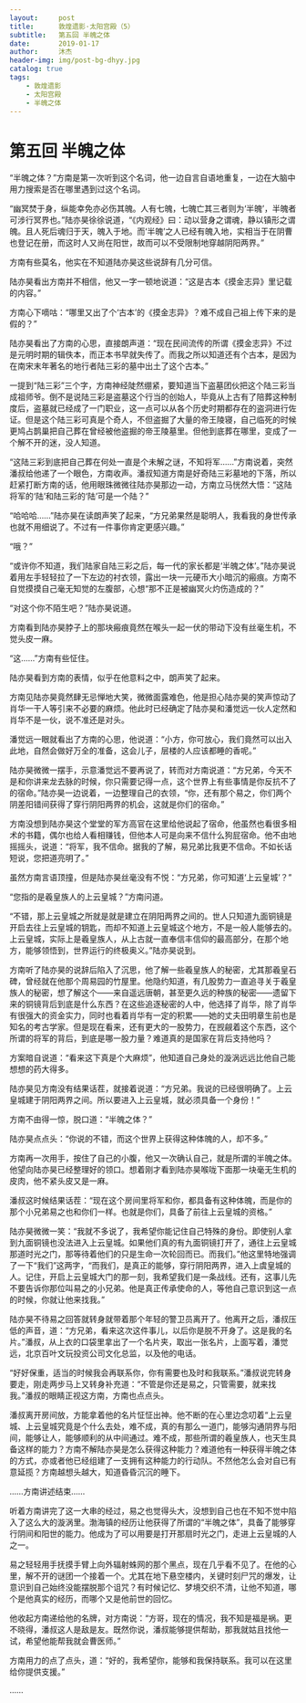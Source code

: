 ```yaml
---
layout:     post
title:      敦煌遗影·太阳宫殿（5）
subtitle:   第五回 半魄之体
date:       2019-01-17
author:     沐杰
header-img: img/post-bg-dhyy.jpg
catalog: true
tags:
    - 敦煌遗影
    - 太阳宫殿
    - 半魄之体
---
```


# 第五回 半魄之体

“半魄之体？”方南是第一次听到这个名词，他一边自言自语地重复，一边在大脑中用力搜索是否在哪里遇到过这个名词。

“幽冥焚于身，纵能幸免亦必伤其魄。人有七魄，七魄亡其三者则为‘半魄’，半魄者可涉行冥界也。”陆亦昊徐徐说道，“《内观经》曰：动以营身之谓魂，静以镇形之谓魄。且人死后魂归于天，魄入于地。而‘半魄’之人已经有魄入地，实相当于在阴曹也登记在册，而这时人又尚在阳世，故而可以不受限制地穿越阴阳两界。”

方南有些莫名，他实在不知道陆亦昊这些说辞有几分可信。

陆亦昊看出方南并不相信，他又一字一顿地说道：“这是古本《摸金志异》里记载的内容。”

方南心下嘀咕：“哪里又出了个‘古本’的《摸金志异》？难不成自己祖上传下来的是假的？”

陆亦昊看出了方南的心思，直接朗声道：“现在民间流传的所谓《摸金志异》不过是元明时期的辑佚本，而正本书早就失传了。而我之所以知道还有个古本，是因为在南宋末年著名的地行者陆三彩的墓中出土了这个古本。”

一提到“陆三彩”三个字，方南神经陡然绷紧，要知道当下盗墓团伙把这个陆三彩当成祖师爷。倒不是说陆三彩是盗墓这个行当的创始人，毕竟从上古有了陪葬这种制度后，盗墓就已经成了一门职业，这一点可以从各个历史时期都存在的盗洞进行佐证。但是这个陆三彩可真是个奇人，不但盗掘了大量的帝王陵寝，自己临死的时候更鸠占鹊巢把自己葬在曾经被他盗掘的帝王陵墓里。但他到底葬在哪里，变成了一个解不开的迷，没人知道。

“这陆三彩到底把自己葬在何处一直是个未解之谜，不知将军……”方南说着，突然潘叔给他递了一个眼色，方南收声。潘叔知道方南是好奇陆三彩墓地的下落，所以赶紧打断方南的话，他用眼珠微微往陆亦昊那边一动，方南立马恍然大悟：“这陆将军的‘陆’和陆三彩的‘陆’可是一个陆？”

“哈哈哈……”陆亦昊在读朗声笑了起来，“方兄弟果然是聪明人，我看我的身世传承也就不用细说了。不过有一件事你肯定更感兴趣。”

“哦？”

“或许你不知道，我们陆家自陆三彩之后，每一代的家长都是‘半魄之体’。”陆亦昊说着用左手轻轻拉了一下左边的衬衣领，露出一块一元硬币大小暗沉的瘢痕。方南不自觉摸摸自己毫无知觉的左腹部，心想“那不正是被幽冥火灼伤造成的？”

“对这个你不陌生吧？”陆亦昊说道。

方南看到陆亦昊脖子上的那块瘢痕竟然在喉头一起一伏的带动下没有丝毫生机，不觉头皮一麻。

“这……”方南有些怔住。

陆亦昊看到方南的表情，似乎在他意料之中，朗声笑了起来。

方南见陆亦昊竟然肆无忌惮地大笑，微微面露难色，他是担心陆亦昊的笑声惊动了肖华一干人等引来不必要的麻烦。他此时已经确定了陆亦昊和潘觉远一伙人定然和肖华不是一伙，说不准还是对头。

潘觉远一眼就看出了方南的心思，他说道：“小方，你可放心，我们竟然可以出入此地，自然会做好万全的准备，这会儿子，层楼的人应该都睡的香呢。”

陆亦昊微微一摆手，示意潘觉远不要再说了，转而对方南说道：“方兄弟，今天不是和你讲来龙去脉的时候，你只需要记得一点，这个世界上有些事情是你反抗不了的宿命。”陆亦昊一边说着，一边整理自己的衣领，“你，还有那个易之，你们两个阴差阳错间获得了穿行阴阳两界的机会，这就是你们的宿命。”

方南没想到陆亦昊这个堂堂的军方高官在这里给他说起了宿命，他虽然也看很多相术的书籍，偶尔也给人看相赚钱，但他本人可是向来不信什么狗屁宿命。他不由地摇摇头，说道：“将军，我不信命。据我的了解，易兄弟比我更不信命。不如长话短说，您把道亮明了。”

虽然方南言语顶撞，但是陆亦昊丝毫没有不悦：“方兄弟，你可知道‘上云皇城’？”

“您指的是羲皇族人的上云皇城？”方南问道。

“不错，那上云皇城之所就是就是建立在阴阳两界之间的。世人只知道九面铜镜是开启去往上云皇城的钥匙，而却不知道上云皇城这个地方，不是一般人能够去的。上云皇城，实际上是羲皇族人，从上古就一直奉信丰信仰的最高部分，在那个地方，能够领悟到，世界运行的终极奥义。”陆亦昊说到。

方南听了陆亦昊的说辞后陷入了沉思，他了解一些羲皇族人的秘密，尤其那羲皇石碑，曾经就在他那个周易园的竹屋里。他隐约知道，有几股势力一直追寻关于羲皇族人的秘密，想了解这个——来自遥远唐朝，甚至更久远的种族的秘密——遗留下来的铜镜背后到底是什么东西？在这些追逐秘密的人中，他选择了肖华，除了肖华有很强大的资金实力，同时也看着肖华有一定的积累——她的丈夫田明章生前也是知名的考古学家。但是现在看来，还有更大的一股势力，在觊觎着这个东西，这个所谓的将军的背后，到底是哪一股力量？难道真的是国家在背后支持他吗？

方案暗自说道：“看来这下真是个大麻烦”，他知道自己身处的漩涡远远比他自己能想想的药大得多。

陆亦昊见方南没有结果话茬，就接着说道：“方兄弟。我说的已经很明确了。上云皇城建于阴阳两界之间。所以要进入上云皇城，就必须具备一个身份！”

方南不由得一惊，脱口道：“半魄之体？”

陆亦昊点点头：“你说的不错，而这个世界上获得这种体魄的人，却不多。”

方南再一次用手，按住了自己的小腹，他又一次确认自己，就是所谓的半魄之体。他望向陆亦昊已经整理好的领口。想着刚才看到陆亦昊喉咙下面那一块毫无生机的皮肉，他不紧头皮又是一麻。

潘叔这时候结果话茬：“现在这个房间里将军和你，都具备有这种体魄，而是你的那个小兄弟易之也和你们一样。也就是你们，具备了前往上云皇城的资格。”

陆亦昊微微一笑：“我就不多说了，我希望你能记住自己特殊的身份。即使别人拿到九面铜镜也没法进入上云皇城。如果他们真的有九面铜镜打开了，通往上云皇城那道时光之门，那等待着他们的只是生命一次轮回而已。而我们。”他这里特地强调了一下“我们”这两字，“而我们，是真正的能够，穿行阴阳两界，进入上虞皇城的人。记住，开启上云皇城大门的那一刻，我希望我们是一条战线。还有，这事儿先不要告诉你那位叫易之的小兄弟。他是真正传承使命的人，等他自己意识到这一点的时候，你就让他来找我。”

陆亦昊不待易之回答就转身就带着那个年轻的警卫员离开了。他离开之后，潘叔压低的声音，道：“方兄弟，看来这次这件事儿，以后你是脱不开身了。这是我的名片。”潘叔，从上衣的口袋里拿出了一个名片夹，取出一张名片，上面写着，潘觉远，北京百叶文玩投资公司文化总监，以及他的电话。

“好好保重，适当的时候我会再联系你，你有需要也及时和我联系。”潘叔说完转身要走，刚走两步马上又转身补充道：“不管是你还是易之，只管需要，就来找我。”潘叔的眼睛正视这方南，方南也点点头。

潘叔离开房间放，方能拿着他的名片怔怔出神。他不断的在心里边念叨着“上云皇城、上云皇城究竟是个什么去处，难不成，真的有那么一道门，能够沟通阴界与阳间，能够让人，能够顺利的从中间通过。难不成，那些所谓的羲皇族人，也天生具备这样的能力？方南不解陆亦昊是怎么获得这种能力？难道他有一种获得半魄之体的方式，亦或者他已经组建了一支拥有这种能力的行动队。不然他怎么会对自已有意延揽？方南越想头越大，知道昏昏沉沉的睡下。

……方南讲述结束……

听着方南讲完了这一大串的经过，易之也觉得头大，没想到自己也在不知不觉中陷入了这么大的漩涡里。渤海镇的经历让他获得了所谓的“半魄之体”，具备了能够穿行阴间和阳世的能力。他成为了可以用要是打开那扇时光之门，走进上云皇城的人之一。

易之轻轻用手抚摸手臂上向外辐射蛛网的那个黑点，现在几乎看不见了。在他的心里，解不开的谜团一个接着一个。尤其在地下悬空楼内，关键时刻尸咒的爆发，让意识到自己始终没能摆脱那个诅咒？有时候记忆、梦境交织不清，让他不知道，哪个是他真实的经历，而哪个又是他前世的回忆。

他收起方南递给他的名牌，对方南说：“方哥，现在的情况，我不知是福是祸。更不晓得，潘叔这人是敌是友。既然你说，潘叔能够提供帮助，那我就姑且找他一试，希望他能帮我就会曹医师。”

方南用力的点了点头，道：“好的，我希望你，能够和我保持联系。我可以在这里给你提供支援。”

……
